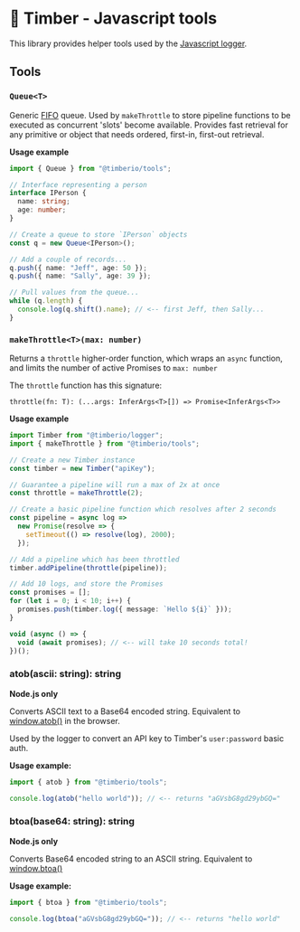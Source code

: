 # 🌲 Timber - Javascript tools

This library provides helper tools used by the [Javascript logger](https://github.com/timberio/npm-logger).

## Tools

### `Queue<T>`

Generic [FIFO](<https://en.wikipedia.org/wiki/FIFO_(computing_and_electronics)>) queue. Used by `makeThrottle` to store pipeline functions to be executed as concurrent 'slots' become available. Provides fast retrieval for any primitive or object that needs ordered, first-in, first-out retrieval.

**Usage example**

```typescript
import { Queue } from "@timberio/tools";

// Interface representing a person
interface IPerson {
  name: string;
  age: number;
}

// Create a queue to store `IPerson` objects
const q = new Queue<IPerson>();

// Add a couple of records...
q.push({ name: "Jeff", age: 50 });
q.push({ name: "Sally", age: 39 });

// Pull values from the queue...
while (q.length) {
  console.log(q.shift().name); // <-- first Jeff, then Sally...
}
```

### `makeThrottle<T>(max: number)`

Returns a `throttle` higher-order function, which wraps an `async` function, and limits the number of active Promises to `max: number`

The `throttle` function has this signature:

```
throttle(fn: T): (...args: InferArgs<T>[]) => Promise<InferArgs<T>>
```

**Usage example**

```typescript
import Timber from "@timberio/logger";
import { makeThrottle } from "@timberio/tools";

// Create a new Timber instance
const timber = new Timber("apiKey");

// Guarantee a pipeline will run a max of 2x at once
const throttle = makeThrottle(2);

// Create a basic pipeline function which resolves after 2 seconds
const pipeline = async log =>
  new Promise(resolve => {
    setTimeout(() => resolve(log), 2000);
  });

// Add a pipeline which has been throttled
timber.addPipeline(throttle(pipeline));

// Add 10 logs, and store the Promises
const promises = [];
for (let i = 0; i < 10; i++) {
  promises.push(timber.log({ message: `Hello ${i}` }));
}

void (async () => {
  void (await promises); // <-- will take 10 seconds total!
})();
```

### atob(ascii: string): string

**Node.js only**

Converts ASCII text to a Base64 encoded string. Equivalent to [window.atob()](https://www.w3schools.com/jsref/met_win_atob.asp) in the browser.

Used by the logger to convert an API key to Timber's `user:password` basic auth.

**Usage example:**

```typescript
import { atob } from "@timberio/tools";

console.log(atob("hello world")); // <-- returns "aGVsbG8gd29ybGQ="
```

### btoa(base64: string): string

**Node.js only**

Converts Base64 encoded string to an ASCII string. Equivalent to [window.btoa()](https://www.w3schools.com/jsref/met_win_btoa.asp)

**Usage example:**

```typescript
import { btoa } from "@timberio/tools";

console.log(btoa("aGVsbG8gd29ybGQ=")); // <-- returns "hello world"
```
